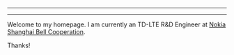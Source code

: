 ***
***

Welcome to my homepage. 
I am currently an TD-LTE R&D Engineer at [Nokia Shanghai Bell Cooperation](http://company.nokia.com/en).

Thanks!
